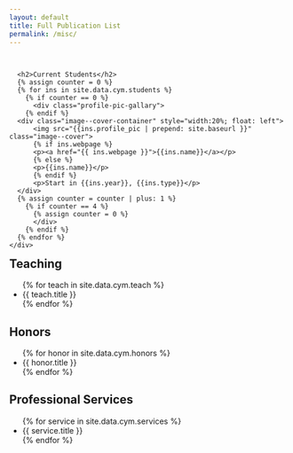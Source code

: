 ```yaml
---
layout: default
title: Full Publication List
permalink: /misc/
---
```

<!-- <h2>Current Students</h2>
<ul style="overflow: hidden">
{% for stu in site.data.cym.stu %}
  <li>{{ stu.title }}</li>
{% endfor %}
</ul> -->

<div>
    <div style="width:100%; float: left">
      <!-- <h2>Instructors</h2> -->
      <!-- <div class="image--cover-container">
          <img src="{{site.data.people.instructor.profile_pic | prepend: site.baseurl }}" class="image--cover">
          <p>{{site.data.people.instructor.name}}</p>
      </div> -->
      
      <h2>Current Students</h2>
      {% assign counter = 0 %}
      {% for ins in site.data.cym.students %}
        {% if counter == 0 %}
          <div class="profile-pic-gallary">
        {% endif %}
      <div class="image--cover-container" style="width:20%; float: left">
          <img src="{{ins.profile_pic | prepend: site.baseurl }}" class="image--cover">
          {% if ins.webpage %}
          <p><a href="{{ ins.webpage }}">{{ins.name}}</a></p>
          {% else %}
          <p>{{ins.name}}</p>
          {% endif %}
          <p>Start in {{ins.year}}, {{ins.type}}</p>
      </div>
      {% assign counter = counter | plus: 1 %}
        {% if counter == 4 %}
          {% assign counter = 0 %}
          </div>
        {% endif %}
      {% endfor %}
    </div>
</div>

<h2>Teaching</h2>
<ul style="overflow: hidden">
{% for teach in site.data.cym.teach %}
  <li>{{ teach.title }}</li>
{% endfor %}
</ul>

<h2>Honors</h2>

<ul style="overflow: hidden">
{% for honor in site.data.cym.honors %}
  <li>{{ honor.title }}</li>
{% endfor %}
</ul>

<!-- 
<h2>Invited Talks</h2>

<ul style="overflow: hidden">
{% for talk in site.data.cym.talks %}
  <li>{{ talk.title }}</li>
{% endfor %}
</ul> -->


<h2>Professional Services</h2>

<ul style="overflow: hidden">
{% for service in site.data.cym.services %}
  <li>{{ service.title }}</li>
{% endfor %}
</ul>